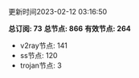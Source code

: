 更新时间2023-02-12 03:16:50

**总订阅: 73**
**总节点: 866**
**有效节点: 264**
- v2ray节点: 141
- ss节点: 120
- trojan节点: 3
